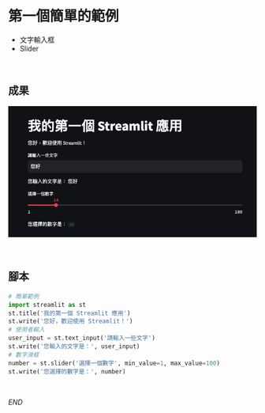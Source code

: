 # 第一個簡單的範例
- 文字輸入框
- Slider

<br>

## 成果

![](images/img_01.png)

<br>

## 腳本
```python
# 簡單範例
import streamlit as st
st.title('我的第一個 Streamlit 應用')
st.write('您好，歡迎使用 Streamlit！')
# 使用者輸入
user_input = st.text_input('請輸入一些文字')
st.write('您輸入的文字是：', user_input)
# 數字滑框
number = st.slider('選擇一個數字', min_value=1, max_value=100)
st.write('您選擇的數字是：', number)
```

<br>

_END_